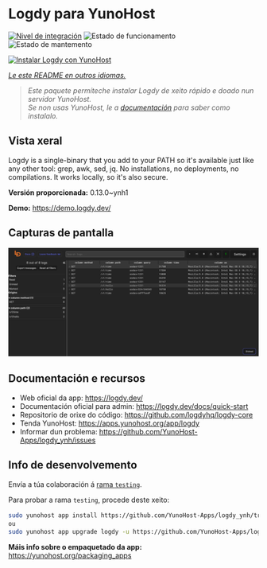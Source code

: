 <!--
NOTA: Este README foi creado automáticamente por <https://github.com/YunoHost/apps/tree/master/tools/readme_generator>
NON debe editarse manualmente.
-->

# Logdy para YunoHost

[![Nivel de integración](https://dash.yunohost.org/integration/logdy.svg)](https://ci-apps.yunohost.org/ci/apps/logdy/) ![Estado de funcionamento](https://ci-apps.yunohost.org/ci/badges/logdy.status.svg) ![Estado de mantemento](https://ci-apps.yunohost.org/ci/badges/logdy.maintain.svg)

[![Instalar Logdy con YunoHost](https://install-app.yunohost.org/install-with-yunohost.svg)](https://install-app.yunohost.org/?app=logdy)

*[Le este README en outros idiomas.](./ALL_README.md)*

> *Este paquete permíteche instalar Logdy de xeito rápido e doado nun servidor YunoHost.*  
> *Se non usas YunoHost, le a [documentación](https://yunohost.org/install) para saber como instalalo.*

## Vista xeral

Logdy is a single-binary that you add to your PATH so it's available just like any other tool: grep, awk, sed, jq. No installations, no deployments, no compilations. It works locally, so it's also secure.

**Versión proporcionada:** 0.13.0~ynh1

**Demo:** <https://demo.logdy.dev/>

## Capturas de pantalla

![Captura de pantalla de Logdy](./doc/screenshots/screenshot.png)

## Documentación e recursos

- Web oficial da app: <https://logdy.dev/>
- Documentación oficial para admin: <https://logdy.dev/docs/quick-start>
- Repositorio de orixe do código: <https://github.com/logdyhq/logdy-core>
- Tenda YunoHost: <https://apps.yunohost.org/app/logdy>
- Informar dun problema: <https://github.com/YunoHost-Apps/logdy_ynh/issues>

## Info de desenvolvemento

Envía a túa colaboración á [rama `testing`](https://github.com/YunoHost-Apps/logdy_ynh/tree/testing).

Para probar a rama `testing`, procede deste xeito:

```bash
sudo yunohost app install https://github.com/YunoHost-Apps/logdy_ynh/tree/testing --debug
ou
sudo yunohost app upgrade logdy -u https://github.com/YunoHost-Apps/logdy_ynh/tree/testing --debug
```

**Máis info sobre o empaquetado da app:** <https://yunohost.org/packaging_apps>
